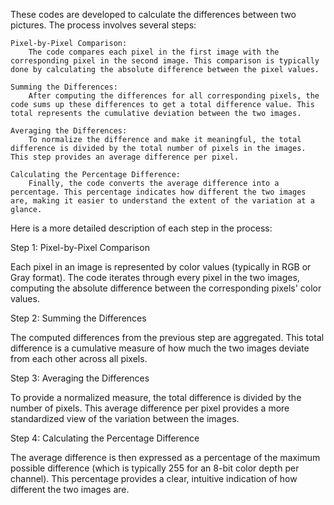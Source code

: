These codes are developed to calculate the differences between two pictures. The process involves several steps:

    Pixel-by-Pixel Comparison:
        The code compares each pixel in the first image with the corresponding pixel in the second image. This comparison is typically done by calculating the absolute difference between the pixel values.

    Summing the Differences:
        After computing the differences for all corresponding pixels, the code sums up these differences to get a total difference value. This total represents the cumulative deviation between the two images.

    Averaging the Differences:
        To normalize the difference and make it meaningful, the total difference is divided by the total number of pixels in the images. This step provides an average difference per pixel.

    Calculating the Percentage Difference:
        Finally, the code converts the average difference into a percentage. This percentage indicates how different the two images are, making it easier to understand the extent of the variation at a glance.

Here is a more detailed description of each step in the process:

Step 1: Pixel-by-Pixel Comparison

Each pixel in an image is represented by color values (typically in RGB or Gray format). The code iterates through every pixel in the two images, computing the absolute difference between the corresponding pixels' color values.

Step 2: Summing the Differences

The computed differences from the previous step are aggregated. This total difference is a cumulative measure of how much the two images deviate from each other across all pixels.

Step 3: Averaging the Differences

To provide a normalized measure, the total difference is divided by the number of pixels. This average difference per pixel provides a more standardized view of the variation between the images.

Step 4: Calculating the Percentage Difference

The average difference is then expressed as a percentage of the maximum possible difference (which is typically 255 for an 8-bit color depth per channel). This percentage provides a clear, intuitive indication of how different the two images are.
